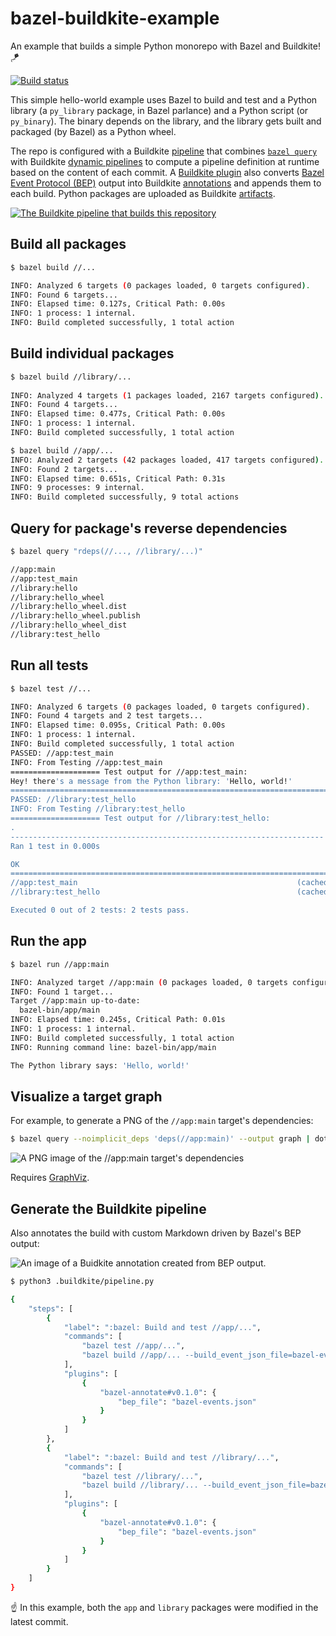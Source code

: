 # bazel-buildkite-example

An example that builds a simple Python monorepo with Bazel and Buildkite! :kite:

[![Build status](https://badge.buildkite.com/1017abf3dc2fec3df38f92a734aac19c213072c878deaf7e75.svg)](https://buildkite.com/buildkite/bazel-buildkite-example)

This simple hello-world example uses Bazel to build and test and a Python library (a `py_library` package, in Bazel parlance) and a Python script (or `py_binary`). The binary depends on the library, and the library gets built and packaged (by Bazel) as a Python wheel.

The repo is configured with a Buildkite [pipeline](https://buildkite.com/nunciato/bazel-buildkite-example) that combines [`bazel query`](https://bazel.build/query/quickstart) with Buildkite [dynamic pipelines](https://buildkite.com/docs/pipelines/configure/dynamic-pipelines) to compute a pipeline definition at runtime based on the content of each commit. A [Buildkite plugin](https://github.com/buildkite-plugins/bazel-annotate-buildkite-plugin) also converts [Bazel Event Protocol (BEP)](https://bazel.build/remote/bep) output into Buildkite [annotations](https://buildkite.com/docs/apis/rest-api/annotations) and appends them to each build. Python packages are uploaded as Buildkite [artifacts](https://buildkite.com/docs/pipelines/configure/artifacts). 

[![The Buildkite pipeline that builds this repository](https://github.com/user-attachments/assets/896f7bf7-9387-4f72-a27f-0f25e78f16a5)](https://buildkite.com/nunciato/bazel-buildkite-example)

## Build all packages

```bash
$ bazel build //...

INFO: Analyzed 6 targets (0 packages loaded, 0 targets configured).
INFO: Found 6 targets...
INFO: Elapsed time: 0.127s, Critical Path: 0.00s
INFO: 1 process: 1 internal.
INFO: Build completed successfully, 1 total action
```

## Build individual packages

```bash
$ bazel build //library/...     
                                             
INFO: Analyzed 4 targets (1 packages loaded, 2167 targets configured).
INFO: Found 4 targets...
INFO: Elapsed time: 0.477s, Critical Path: 0.00s
INFO: 1 process: 1 internal.
INFO: Build completed successfully, 1 total action

$ bazel build //app/...    
INFO: Analyzed 2 targets (42 packages loaded, 417 targets configured).
INFO: Found 2 targets...
INFO: Elapsed time: 0.651s, Critical Path: 0.31s
INFO: 9 processes: 9 internal.
INFO: Build completed successfully, 9 total actions
```

## Query for package's reverse dependencies

```bash
$ bazel query "rdeps(//..., //library/...)"

//app:main
//app:test_main
//library:hello
//library:hello_wheel
//library:hello_wheel.dist
//library:hello_wheel.publish
//library:hello_wheel_dist
//library:test_hello
```

## Run all tests 

```bash
$ bazel test //...

INFO: Analyzed 6 targets (0 packages loaded, 0 targets configured).
INFO: Found 4 targets and 2 test targets...
INFO: Elapsed time: 0.095s, Critical Path: 0.00s
INFO: 1 process: 1 internal.
INFO: Build completed successfully, 1 total action
PASSED: //app:test_main
INFO: From Testing //app:test_main
==================== Test output for //app:test_main:
Hey! there's a message from the Python library: 'Hello, world!'
================================================================================
PASSED: //library:test_hello
INFO: From Testing //library:test_hello
==================== Test output for //library:test_hello:
.
----------------------------------------------------------------------
Ran 1 test in 0.000s

OK
================================================================================
//app:test_main                                                 (cached) PASSED in 0.1s
//library:test_hello                                            (cached) PASSED in 0.3s

Executed 0 out of 2 tests: 2 tests pass.
```

## Run the app

```bash
$ bazel run //app:main

INFO: Analyzed target //app:main (0 packages loaded, 0 targets configured).
INFO: Found 1 target...
Target //app:main up-to-date:
  bazel-bin/app/main
INFO: Elapsed time: 0.245s, Critical Path: 0.01s
INFO: 1 process: 1 internal.
INFO: Build completed successfully, 1 total action
INFO: Running command line: bazel-bin/app/main

The Python library says: 'Hello, world!'
```

## Visualize a target graph

For example, to generate a PNG of the `//app:main` target's dependencies:

```bash
$ bazel query --noimplicit_deps 'deps(//app:main)' --output graph | dot -Tpng -o graph.png
```

![A PNG image of the //app:main target's dependencies](https://github.com/user-attachments/assets/049eebde-cfc9-4497-a7d2-e7e0f1764253)

Requires [GraphViz](https://graphviz.org/).

## Generate the Buildkite pipeline

Also annotates the build with custom Markdown driven by Bazel's BEP output:

![An image of a Buidkite annotation created from BEP output.](https://github.com/user-attachments/assets/2debc75f-5553-4f50-8366-f02bda6f7660)

```bash
$ python3 .buildkite/pipeline.py

{
    "steps": [
        {
            "label": ":bazel: Build and test //app/...",
            "commands": [
                "bazel test //app/...",
                "bazel build //app/... --build_event_json_file=bazel-events.json"
            ],
            "plugins": [
                {
                    "bazel-annotate#v0.1.0": {
                        "bep_file": "bazel-events.json"
                    }
                }
            ]
        },
        {
            "label": ":bazel: Build and test //library/...",
            "commands": [
                "bazel test //library/...",
                "bazel build //library/... --build_event_json_file=bazel-events.json"
            ],
            "plugins": [
                {
                    "bazel-annotate#v0.1.0": {
                        "bep_file": "bazel-events.json"
                    }
                }
            ]
        }
    ]
}
```

:point_up: In this example, both the `app` and `library` packages were modified in the latest commit. 
